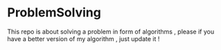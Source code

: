 # ProblemSolving
This repo is about solving a problem in form of algorithms , please if you have a better version of my algorithm , just update it !
